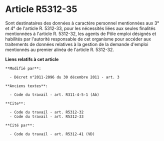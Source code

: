 # Article R5312-35

Sont destinataires des données à caractère personnel mentionnées aux 3° et 4° de l'article R. 5312-33, pour les nécessités
liées aux seules finalités mentionnées à l'article R. 5312-32, les agents de Pôle emploi désignés et habilités par l'autorité
responsable de cet organisme pour accéder aux traitements de données relatives à la gestion de la demande d'emploi mentionnés
au premier alinéa de l'article R. 5312-32.

**Liens relatifs à cet article**

	**Modifié par**:

	  - Décret n°2011-2096 du 30 décembre 2011 - art. 3

	**Anciens textes**:

	  - Code du travail - art. R311-4-5-1 (Ab)

	**Cite**:

	  - Code du travail - art. R5312-32
	  - Code du travail - art. R5312-33

	**Cité par**:

	  - Code du travail - art. R5312-41 (VD)
